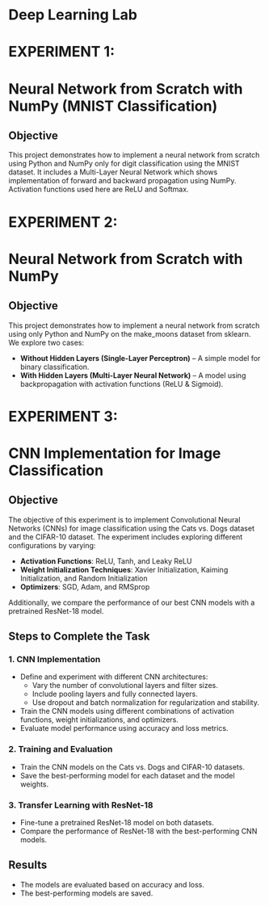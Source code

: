 # Deep Learning Lab
# EXPERIMENT 1:
# Neural Network from Scratch with NumPy (MNIST Classification)

## Objective

This project demonstrates how to implement a neural network from scratch using Python and NumPy only for digit classification using the MNIST dataset.
It includes a Multi-Layer Neural Network which shows implementation of forward and backward propagation using NumPy.
Activation functions used here are ReLU and Softmax.

# EXPERIMENT 2:
# Neural Network from Scratch with NumPy

## Objective

This project demonstrates how to implement a neural network from scratch using only Python and NumPy on the make_moons dataset from sklearn. We explore two cases:

- **Without Hidden Layers (Single-Layer Perceptron)** – A simple model for binary classification.
- **With Hidden Layers (Multi-Layer Neural Network)** – A model using backpropagation with activation functions (ReLU & Sigmoid).

# EXPERIMENT 3:
# CNN Implementation for Image Classification

## Objective

The objective of this experiment is to implement Convolutional Neural Networks (CNNs) for image classification using the Cats vs. Dogs dataset and the CIFAR-10 dataset. The experiment includes exploring different configurations by varying:

- **Activation Functions**: ReLU, Tanh, and Leaky ReLU
- **Weight Initialization Techniques**: Xavier Initialization, Kaiming Initialization, and Random Initialization
- **Optimizers**: SGD, Adam, and RMSprop

Additionally, we compare the performance of our best CNN models with a pretrained ResNet-18 model.

## Steps to Complete the Task

### 1. CNN Implementation

- Define and experiment with different CNN architectures:
  - Vary the number of convolutional layers and filter sizes.
  - Include pooling layers and fully connected layers.
  - Use dropout and batch normalization for regularization and stability.
- Train the CNN models using different combinations of activation functions, weight initializations, and optimizers.
- Evaluate model performance using accuracy and loss metrics.

### 2. Training and Evaluation

- Train the CNN models on the Cats vs. Dogs and CIFAR-10 datasets.
- Save the best-performing model for each dataset and the model weights.

### 3. Transfer Learning with ResNet-18

- Fine-tune a pretrained ResNet-18 model on both datasets.
- Compare the performance of ResNet-18 with the best-performing CNN models.

## Results

- The models are evaluated based on accuracy and loss.
- The best-performing models are saved.






